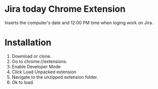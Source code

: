 # Jira today Chrome Extension
Inserts the computer's date and 12:00 PM time when loging work on Jira.

# Installation
1. Download or clone.
2. Go to chrome://extensions.
3. Enable Developer Mode
4. Click Load Unpacked extension
5. Navigate to the unzipped extension folder.
6. Ok to load.
